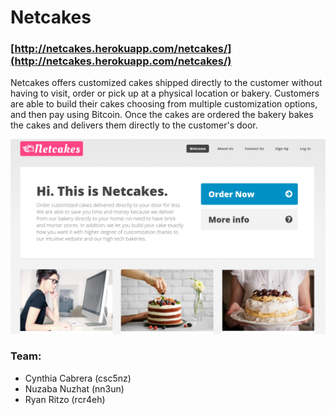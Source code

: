 # Netcakes    
### [http://netcakes.herokuapp.com/netcakes/](http://netcakes.herokuapp.com/netcakes/) 

Netcakes offers customized cakes shipped directly to the customer without
having to visit, order or pick up at a physical location or bakery. Customers are able to build their cakes choosing from multiple customization options, and then pay using Bitcoin. Once the cakes are ordered the bakery bakes the cakes and delivers them directly to the customer's door. 

[![alt text](netcakeshomepage.png)](http://netcakes.herokuapp.com/netcakes/)

### Team:   
- Cynthia Cabrera (csc5nz)    
- Nuzaba Nuzhat (nn3un)    
- Ryan Ritzo (rcr4eh)
